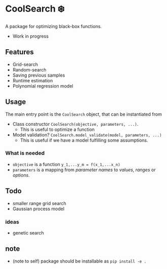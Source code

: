 # CoolSearch ❄️

A package for optimizing black-box functions.

- Work in progress

## Features

- Grid-search
- Random-search
- Saving previous samples
- Runtime estimation
- Polynomial regression model

## Usage

The main entry point is the `CoolSearch` object, that can be instantiated from

- Class constructor `CoolSearch(objective, parameters, ...)`.
  - This is useful to optimize a function
- Model validation? `CoolSearch.model_validate(model, parameters, ...)`
  - This is useful if we have a model fulfilling some assumptions.

### What is needed

- `objective` is a function `y_1,...y_m = f(x_1,...x_n)`
- `parameters` is a mapping from _parameter names_ to _values_, _ranges_ or _options_.

## Todo

- smaller range grid search
- Gaussian process model

### ideas

- genetic search

## note

- (note to self) package should be installable as `pip install -e .`
